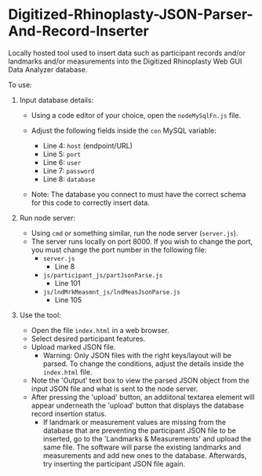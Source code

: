 # Digitized-Rhinoplasty-JSON-Parser-And-Record-Inserter
Locally hosted tool used to insert data such as participant records and/or landmarks and/or measurements into the Digitized Rhinoplasty Web GUI Data Analyzer database.

To use:

1. Input database details:

    * Using a code editor of your choice, open the ```nodeMySqlFn.js``` file.
    * Adjust the following fields inside the ```con``` MySQL variable:
      * Line 4: ```host``` (endpoint/URL)
      * Line 5: ```port```
      * Line 6: ```user```
      * Line 7: ```password```
      * Line 8: ```database```
     
    * Note: The database you connect to must have the correct schema for this code to correctly insert data.
  
2. Run node server:

    * Using ```cmd``` or something similar, run the node server (```server.js```).
    * The server runs locally on port 8000. If you wish to change the port, you must change the port number in the following file:
        * ```server.js```
            * Line 8
        * ```js/participant_js/partJsonParse.js```
            * Line 101
        * ```js/lndMrkMeasmnt_js/lndMeasJsonParse.js```
            * Line 105
         
3. Use the tool:

    * Open the file ```index.html``` in a web browser.
    * Select desired participant features.
    * Upload marked JSON file.
        * Warning: Only JSON files with the right keys/layout will be parsed. To change the conditions, adjust the details inside the ```index.html``` file.
    * Note the 'Output' text box to view the parsed JSON object from the input JSON file and what is sent to the node server.
    * After pressing the 'upload' button, an addiitonal textarea element will appear underneath the 'upload' button that displays the database record insertion status.
       * If landmark or measurement values are missing from the database that are preventing the participant JSON file to be inserted, go to the 'Landmarks & Measurements' and upload the same file. The software will parse the existing landmarks and measurements and add new ones to the database. Afterwards, try inserting the participant JSON file again.
